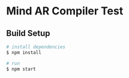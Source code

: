 # Mind AR Compiler Test

## Build Setup

```bash
# install dependencies
$ npm install

# run
$ npm start
```